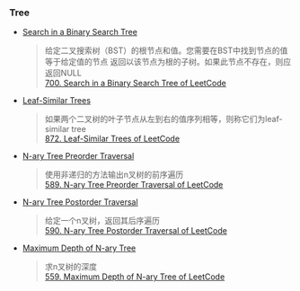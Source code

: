 ### Tree

- [Search in a Binary Search Tree](/Tree/search_bst.md)
	> 给定二叉搜索树（BST）的根节点和值。您需要在BST中找到节点的值等于给定值的节点 
	  返回以该节点为根的子树。如果此节点不存在，则应返回NULL  
	  [700. Search in a Binary Search Tree of LeetCode](https://leetcode.com/problems/search-in-a-binary-search-tree/description/)

- [Leaf-Similar Trees](/Tree/leaf_similar.md)
	> 如果两个二叉树的叶子节点从左到右的值序列相等，则称它们为leaf-similar tree  
	  [872. Leaf-Similar Trees of LeetCode](https://leetcode.com/problems/leaf-similar-trees/description/)

- [N-ary Tree Preorder Traversal](/Tree/pre_order.md)
	> 使用非递归的方法输出n叉树的前序遍历  
      [589. N-ary Tree Preorder Traversal of LeetCode](https://leetcode.com/problems/n-ary-tree-preorder-traversal/description/)  

- [N-ary Tree Postorder Traversal](/Tree/post_order.md)
	> 给定一个n叉树，返回其后序遍历  
	  [590. N-ary Tree Postorder Traversal of LeetCode](https://leetcode.com/problems/n-ary-tree-postorder-traversal/description/)

- [Maximum Depth of N-ary Tree](/Tree/max_depth.md)
	> 求n叉树的深度  
	  [559. Maximum Depth of N-ary Tree of LeetCode](https://leetcode.com/problems/maximum-depth-of-n-ary-tree/description/)